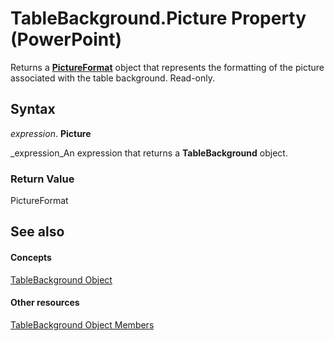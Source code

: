 
# TableBackground.Picture Property (PowerPoint)

Returns a  **[PictureFormat](946794b4-0401-ec7c-cea3-779ebfce0d69.md)** object that represents the formatting of the picture associated with the table background. Read-only.


## Syntax

 _expression_. **Picture**

 _expression_An expression that returns a  **TableBackground** object.


### Return Value

PictureFormat


## See also


#### Concepts


 [TableBackground Object](ba29d6df-f37c-05c1-4e29-8c1766a8aaf4.md)
#### Other resources


 [TableBackground Object Members](1d3ba482-1ab5-aac4-fc9f-2174dcbe6c94.md)
